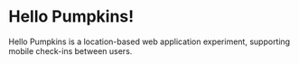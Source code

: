 # Hello Pumpkins!

Hello Pumpkins is a location-based web application experiment, supporting mobile check-ins between users.